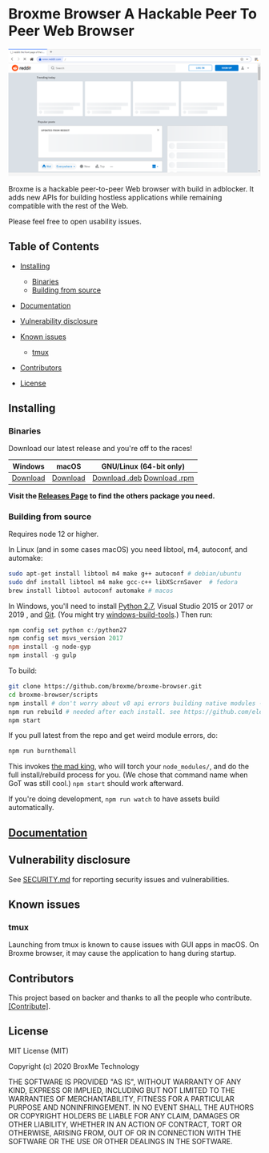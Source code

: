Broxme Browser A Hackable Peer To Peer Web Browser
======


![logo.png](build/browser-main.PNG)

Broxme is a hackable peer-to-peer Web browser with build in adblocker. It adds new APIs for building hostless applications while remaining compatible with the rest of the Web. 

Please feel free to open usability issues.



## Table of Contents

<!-- START doctoc generated TOC please keep comment here to allow auto update -->
<!-- DON'T EDIT THIS SECTION, INSTEAD RE-RUN doctoc TO UPDATE -->


- [Installing](#installing)
  - [Binaries](#binaries)
  - [Building from source](#building-from-source)
- [Documentation](#documentation)
  
- [Vulnerability disclosure](#vulnerability-disclosure)
- [Known issues](#known-issues)
  - [tmux](#tmux)
- [Contributors](#contributors)

- [License](#license)

<!-- END doctoc generated TOC please keep comment here to allow auto update -->

## Installing

### Binaries
Download our latest release and you're off to the races!

| Windows | macOS | GNU/Linux (64-bit only) |
| -- | -- | -- |
| [Download](https://github.com/broxme/broxme-browser/releases/download/v1.0.0-alpha/broxme-browser-setup-1.0.0-alpha.exe) | [Download](https://github.com/broxme/broxme-browser/releases/download/v1.0.0-alpha/broxme-browser-1.0.0-alpha.dmg) | [Download .deb](https://github.com/broxme/broxme-browser/releases/download/v1.0.0-alpha/broxme-browser_1.0.0-alpha_amd64.deb) [Download .rpm](https://github.com/broxme/broxme-browser/releases/download/v1.0.0-alpha/broxme-browser-1.0.0-alpha.x86_64.rpm) |
**Visit the [Releases Page](https://github.com/broxme/broxme-browser/releases) to find the others package you need.**

### Building from source

Requires node 12 or higher.

In Linux (and in some cases macOS) you need libtool, m4, autoconf, and automake:

```bash
sudo apt-get install libtool m4 make g++ autoconf # debian/ubuntu
sudo dnf install libtool m4 make gcc-c++ libXScrnSaver  # fedora
brew install libtool autoconf automake # macos
```

In Windows, you'll need to install [Python 2.7](https://www.python.org/downloads/release/python-2711/), Visual Studio 2015 or 2017 or 2019 , and [Git](https://git-scm.com/download/win). (You might try [windows-build-tools](https://www.npmjs.com/package/windows-build-tools).) Then run:

```powershell
npm config set python c:/python27
npm config set msvs_version 2017
npm install -g node-gyp
npm install -g gulp
```

To build:

```bash
git clone https://github.com/broxme/broxme-browser.git
cd broxme-browser/scripts
npm install # don't worry about v8 api errors building native modules - rebuild will fix
npm run rebuild # needed after each install. see https://github.com/electron/electron/issues/5851
npm start
```

If you pull latest from the repo and get weird module errors, do:

```bash
npm run burnthemall
```

This invokes [the mad king](http://nerdist.com/wp-content/uploads/2016/05/the-mad-king-game-of-thrones.jpg), who will torch your `node_modules/`, and do the full install/rebuild process for you.
(We chose that command name when GoT was still cool.)
`npm start` should work afterward.

If you're doing development, `npm run watch` to have assets build automatically.

## [Documentation](https://www.broxme.com)



## Vulnerability disclosure

See [SECURITY.md](./SECURITY.md) for reporting security issues and vulnerabilities.

## Known issues

### tmux

Launching from tmux is known to cause issues with GUI apps in macOS. On Broxme browser, it may cause the application to hang during startup.

## Contributors

This project based on backer and thanks to all the people who contribute. [[Contribute]](CONTRIBUTING.md).


## License

MIT License (MIT)

Copyright (c) 2020 BroxMe Technology


THE SOFTWARE IS PROVIDED "AS IS", WITHOUT WARRANTY OF ANY KIND, EXPRESS OR IMPLIED, INCLUDING BUT NOT LIMITED TO THE WARRANTIES OF MERCHANTABILITY, FITNESS FOR A PARTICULAR PURPOSE AND NONINFRINGEMENT. IN NO EVENT SHALL THE AUTHORS OR COPYRIGHT HOLDERS BE LIABLE FOR ANY CLAIM, DAMAGES OR OTHER LIABILITY, WHETHER IN AN ACTION OF CONTRACT, TORT OR OTHERWISE, ARISING FROM, OUT OF OR IN CONNECTION WITH THE SOFTWARE OR THE USE OR OTHER DEALINGS IN THE SOFTWARE.
